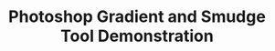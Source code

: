 ---
inv_num: 2007-015
add_credit:
url: 2007-015-photoshop-gradient-and-smudge-tool-demonstration
title: 'Photoshop Gradient and Smudge Tool Demonstration '
year: '2007'
display_year: '2007'
medium: Inkjet on laminate.
dims: 43 x 43 inches
pitch:
ps:
live_url:
youtube:
related_code:
subheading:
download:
commission:
layout: things-i-made
---
